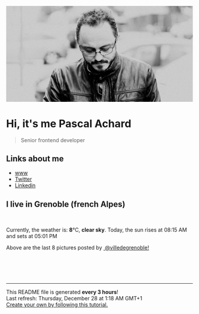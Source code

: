 ![Pascal Achard](./images/photo-pascal-achard.jpg)
# Hi, it's me Pascal Achard
> Senior frontend developer

## Links about me
- [www](https://www.pascal-achard.com)
- [Twitter](https://twitter.com/botmaster)
- [Linkedin](http://www.linkedin.com/in/pascal-achard)


## I live in Grenoble (french Alpes)
<img src="https://openweathermap.org/img/wn/01n@2x.png" alt="">

Currently, the weather is: **8**°C, **clear sky**.
Today, the sun rises at 08:15 AM and sets at 05:01 PM

Above are the last 8 pictures posted by <a href="https://www.instagram.com/villedegrenoble/" target="_blank"><img alt="" src="https://upload.wikimedia.org/wikipedia/commons/thumb/e/e7/Instagram_logo_2016.svg/1024px-Instagram_logo_2016.svg.png" width="20"/> @villedegrenoble!</a>

<p style="display: flex; flex-wrap: wrap; gap: 20px;">
        <img src="https://cdn1.picuki.com/hosted-by-instagram/q/0exhNuNYnjBcaS3SYdxKjf8F2vJ1Wg9SZ60STLepjSVmIR1vLHOapZA0mpCl6yRxIwVgFDeSYzth54spUlxWDj18NUbXSLeLRTZR76SRUuzN0DVl95Nllrw2LnAXZH6v9cYuUgmYdSgIGaYDG7uo+qhT5aGuO1lQpTb9d7JGmC4E5ZObS6olhMF4pJ2Jg3Tt%7C%7C9kiJzJE5m4vMAQrptqO52hEX%7C%7CD+O8BnsaBwVLYBxMQK5qnRlSaHEmw+Jj8uRHagtIj+kOYA2HHZWRgd7XShV6BrDnRGm0+TviF3t4gj1aSJEbxL3PUZkIH2bSAEXG428Fk71pu1ynOdV0Gv+0IA0VKD1ImSIMcojaT2I%7C%7CXLBoPaywLkZKTTOLJoblYABevbHm3Gd9qBJM8fmY4SSq0Xhg2XplD7S7734wB4AGgY2jCPCsE=.jpeg" alt="" width="200"/>
        <img src="https://cdn1.picuki.com/hosted-by-instagram/q/0exhNuNYnjBcaS3SYdxKjf8F2vJ1Wg9SZ60STLepjSVmIR1vLHOapZA0mpCl6yRxIwVgFDeSYzth5oIrUVxQAj18NUbXSb2LST1c666fVO7N2jVh9Z5mkL43JX0YbXKu8scsUwmYdSgIGaYDG7uo+qhT5aGuO1lQpTb9d7JGmC4E5ZObS6olhMF4pJ2Jg3Tt%7C%7C9kiJzJE5m4vMAQrptqO52hEX%7C%7CD+O8BnsaBwVLYBxMQK5qnRlSaHEmw+Jj8uTnagtIj+kOYA2DDxcGwI1XuBT%7C%7Cg4DnRGu2y54Tt3t4gj1aSJEbxL3PUZkIH2bSAEXG428Fk71pu1ynOdV0Gv%7C%7Ckl22kHq27WLIs4DrKD8ANGWWvL8wyfCSYboBO1IbmkHEtrUZEb5Gv6bHs8fmY4SSq0Xhn%7C%7Ch0Sf7S7734wB4AGgY2jCPCsE=.jpeg" alt="" width="200"/>
        <img src="https://cdn1.picuki.com/hosted-by-instagram/q/0exhNuNYnjBcaS3SYdxKjf8F2vJ1Wg9SZ60STLepjSVmIR1vLHOapZA0mpCl6yRxIwVgFDeSYzth54svUVxYCj18NUbXSbyITjZR7K2dVO%7C%7CN0TRj8p9ml7kyKHMXY3Gp88UoUgmYdSgIGaYDG7uo+qhT5aGuO1lQpTb9d7JGmC4E5ZObS6olhMF4pJ2Jg3Tt%7C%7C9kiJzJE5m4vMAQrptqO52hEX%7C%7CD+O8BnsaBwVLYBxMQK5qnRlSaHEmw+Jj8uR3agtIj+kOYA2AS5RW0a%7C%7CG2GZopvDnRHuFKwhhR3t4gj1aSJEbxL3PUZkIH2bSAEXG428Fk71pu1ynOdV0Gv%7C%7CFoG+TfRw6e6Qvx+g7bIcKrKUdfe4jDFbavVQe9iVTctFPb4A3LPdfiBFt8fmY4SSq0W8XjkqVf7S7734wB4AGgY2jCPCsE=.jpeg" alt="" width="200"/>
        <img src="https://cdn1.picuki.com/hosted-by-instagram/q/0exhNuNYnjBcaS3SYdxKjf8F2vJ1WgxSZ60STLepjSVmIR1vLHOapZA0mpCj4yRwKwVlASuRYzth5oMpUF9RDz1yNUbYT72JSTpQ76SYXevN1jZm9JVjl783JXYXZHSm9MAuUwmYdSgIGaYDG7uo%7C%7CesJ%7C%7CPnucjcFrjOMNbRKmDdttdCwFahlza4lsfe4kx2xu5xncG114WNxahlw5OLUqQUCSKnjMcF6saR5UvoPjsBRpr6gmCG2GGM5b295BTGS9IjOkqg8iyDXdzQspjD3Fe8EIU8hjl246hcylLg%7C%7CppGMP79M+MZhl5DzQ0xBWmhm+jVFtaWbkijvSUGI%7C%7CgVRwGKOlf7kNPEu+8WgGtKbdsrc5i70b6L6OrUUdlIbFNmPWG6EKqavBf99k71uLdF6mka56AS5Z4rN%7C%7ChQ3CzAX1WHTKLNSZaXb+6GnzWTZhmDc+QM%7C%7Clp8=.jpeg" alt="" width="200"/>
        <img src="https://cdn1.picuki.com/hosted-by-instagram/q/0exhNuNYnjBcaS3SYdxKjf8F2vJ1Wg5SZ60STLepjSVmIR1vLHOapZA0mpCl6yRxIwVgFDeSYzth5ogtU1hZCD18NUTbQLONTjZT66ydUe%7C%7CN2jVl9JNllr49LHQZZHWn9MAuVAmYdSgIGaYDG7uo+qhT5aGuO1lQpTb9d7JGmC4E5ZObS6olhMF4pJ2Jg3Tt%7C%7C9kiJzJE5m4vMAQrptqO52lEX%7C%7CD+O8BnsaBwVLYBxMQK5qnRlSaHEmw+Jj8uQXagtIj+kOYA2CHeciwxxF6dHvwoDnRHmX3250N3t4gj1aSJEbxL3PUZkIH2bSAEXG428Fk71pu1ynOdV0Gv+xJf8VTX65uyeOcM98HeH9CFVvW%7C%7C%7C%7CgLoaIKPE7N8dEkNMqTxag2ONd+OId8fmY4SSq0Xh3vlpCL7S7734wB4AGgY2jCPCsE=.jpeg" alt="" width="200"/>
        <img src="https://cdn1.picuki.com/hosted-by-instagram/q/0exhNuNYnjBcaS3SYdxKjf8F2vJ1Wg9SZ60STLepjSVmIR1vLHOapZA0mpCj4yRwKwVlASuRYzth5oopUFhXCz14P0DaQLeKSDlW7aybVOjN1jJk9J9hkbo2K30YY3Wt9sMqVgmYdSgIGaYDG7uo%7C%7CesJ+vrucjMBpi2XMLQT9zJBpY6uSKVKz8B1pJ2Jg3Tt%7C%7C9kiJzJE5m4vMAQrptqO52hEX%7C%7CD+O8BnsaBwVLYBxMQK5qnRlSaHEmw+Jj8uQHagtIj+kOYA2DfxLGUJqFOyapw4DnRHjFzopQV3t4gj1aSJEbxL3PUakIH2bSAEXG428Fk71pu1ynOdV0Gv%7C%7CW5GwWnH1JGOKvcCjJHGH9eYY%7C%7CTC3CfNebvnMKJYZSooKd6FV2f3KPPlVc8fmY4SSq0W8wnnpiX7S7734wB4AGgY2jCPCsE=.jpeg" alt="" width="200"/>
        <img src="https://cdn1.picuki.com/hosted-by-instagram/q/0exhNuNYnjBcaS3SYdxKjf8F2vJ1Wg5SZ60STLepjSVmIR1vLHOapZA0mpCj4yRwKwVlASuRYzth5YMtV11YCj19PUDdQbaJRDxd7KSdUOvN0jBj95dgnLkxKnYdZHWq9cYtVwmYdSgIGaYDG7uo%7C%7CesJ+vrucjMBpi2XMLQT9zJBpY6uSKVKz8B1pJ2Jg3Tt%7C%7C9kiJzJE5m4vMAQrptqO52lEX%7C%7CD+O8BnsaBwVLYBxMQK5qnRlSaHEmw+Jj8uQ3agtIj+kOYA2AawZmZrwnCsEIFvDnRHlmPihkR3t4gj1aSJEbxL3PUakIH2bSAEXG428Fk71pu1ynOdV0Gv+29wlzGA7LLjYPcA9JvIIaeSetXB1Ar6fYfnTZ5vCTcEGaz5QA%7C%7CYCMaFFOkfmY4SSq0W83%7C%7CjplP7S7734wB4AGgY2jCPCsE=.jpeg" alt="" width="200"/>
        <img src="https://cdn1.picuki.com/hosted-by-instagram/q/0exhNuNYnjBcaS3SYdxKjf8F2vJ1Wg5SZ60STLepjSVmIR1vLHOapZA0mpCl6yRxIwVgFDeSYzth5YkvUlVXAz18NEzZTbSNTDxW6a2dXOnN1zBj9Zdpk74zLHwdbXOu9MAuXQmYdSgIGaYDG7uo%7C%7CesJ+fjrcjcFrjOMNbRKmDdttdCwFahlza4lsfe4kx2xu5xncG114WNxahlw5OLUqQUCSKnjMcF6saR5UvoPjsBRprygmCG2GGM5b295BTGS9IjOkqg8iyDXdzQspjD3Ee8EIU8hjl246gIEnNgcvq+wNrpA+MZ1v5LiYX9BWmhm+jVFtaWbkijsSUGI%7C%7CgVRwGKOlf7kNPEu+8WgGtKbdPLBmSiUI6XKM6oUckoZWajbYUnMN%7C%7CywDu5roL1cL9Fg%7C%7CU+Kzzm7VaX5ziI3CzAX1WHSXLRVZ6%7C%7Cb+6GnzWTZhmDc+QM%7C%7Clp8=.jpeg" alt="" width="200"/>
</p>

------------
<p>This README file is generated <b>every 3 hours</b>!
    <br />Last refresh: Thursday, December 28 at 1:18 AM GMT+1
    <br /><a href="https://medium.com/@th.guibert/how-to-create-a-self-updating-readme-md-for-your-github-profile-f8b05744ca91">Create your own by following this tutorial.</a>
</p>
<p><a href="https://github.com/botmaster/botmaster/actions/workflows/main.yaml"><img alt="" src="https://github.com/botmaster/botmaster/actions/workflows/main.yaml/badge.svg" /></a></p>

